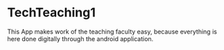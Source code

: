 # TechTeaching1
This App makes work of the teaching faculty easy, because everything is here done digitally through the android application.

